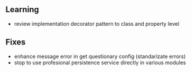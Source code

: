 ## Learning
- review implementation decorator pattern to class and property level

## Fixes
- enhance message error in get questionary config (standarizate errors)
- stop to use profesional persistence service directly in various modules
